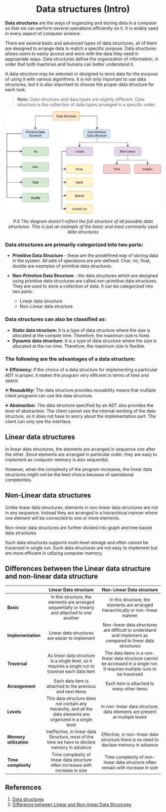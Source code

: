 <h1 align="center">Data structures (Intro)</h1>


**Data structures** are the ways of organizing and storing data in a computer so that we can perform several operations efficiently on it. It is widely used in every aspect of computer science.

There are several basic and advanced types of data structures, all of them are designed to arrange data to match a specific purpose. Data structures allows users to easily access and work with the data they need in appropriate ways. Data structures define the organization of information, in order that both machines and humans can better understand it.

A data structure may be selected or designed to store data for the purpose of using it with various algorithms. It is not only important to use data structures, but it is also important to choose the proper data structure for each task.

> **Note:** Data structure and data types are slightly different. Data structure is the collection of data types arranged in a specific order.

<p align="center"><img src ="../media/data_structures_classification.png" alt="Data Structures Classification" ></p>

_<center>P.S The diagram doesn't reflect the full structure of all possible data structures. This is just an example of the basic and most commonly used data structures</center>_

### Data structures are primarily categorized into two parts:

- **Primitive Data Structure** - these are the predefined way of storing data in the system. All sets of operations are pre-defined. Char, int, float, double are examples of primitive data structures.

- **Non-Primitive Data Structure** - the data structures which are designed using primitive data structures are called non-primitive data structures. They are used to store a collection of data. It can be categorized into two parts:
  - Linear data structure
  - Non-Linear data structure

### Data structures can also be classified as:

- **Static data structure:** It is a type of data structure where the size is allocated at the compile time. Therefore, the maximum size is fixed.
- **Dynamic data structure:** It is a type of data structure where the size is allocated at the run time. Therefore, the maximum size is flexible.

### The following are the advantages of a data structure:

:heavy_plus_sign: **Efficiency:** If the choice of a data structure for implementing a particular ADT is proper, it makes the program very efficient in terms of time and space.

:heavy_plus_sign: **Reusability:** The data structure provides reusability means that multiple client programs can use the data structure.

:heavy_plus_sign: **Abstraction:** The data structure specified by an ADT also provides the level of abstraction. The client cannot see the internal working of the data structure, so it does not have to worry about the implementation part. The client can only see the interface.

## Linear data structures

In linear data structures, the elements are arranged in sequence one after the other. Since elements are arranged in particular order, they are easy to implement as computer memory is also sequential.

However, when the complexity of the program increases, the linear data structures might not be the best choice because of operational complexities.

## Non-Linear data structures

Unlike linear data structures, elements in non-linear data structures are not in any sequence. Instead they are arranged in a hierarchical manner where one element will be connected to one or more elements.

Non-linear data structures are further divided into graph and tree based data structures.

Such data structures supports multi-level storage and often cannot be traversed in single run. Such data structures are not easy to implement but are more efficient in utilizing computer memory.

## Differences between the Linear data structure and non-linear data structure

<div align="center">

|                        |                                             Linear Data structure                                             |                                                  Non-Linear Data structure                                                  |
| :--------------------- | :-----------------------------------------------------------------------------------------------------------: | :-------------------------------------------------------------------------------------------------------------------------: |
| **Basic**              |       In this structure, the elements are arranged sequentially or linearly and attached to one another       |                      In this structure, the elements are arranged hierarchically or non-linear manner                       |
| **Implementation**     |                                Linear data structures are easier to implement                                 |         Non-linear data structures are difficult to understand and implement as compared to linear data structures          |
| **Traversal**          |      As linear data structure is a single level, so it requires a single run to traverse each data item       | The data items in a non-linear data structure cannot be accessed in a single run. It requires multiple runs to be traversed |
| **Arrangement**        |                           Each data item is attached to the previous and next items                           |                                          Each item is attached to many other items                                          |
| **Levels**             | This data structure does not contain any hierarchy, and all the data elements are organized in a single level |                         In non-linear data structure, data elements are present at multiple levels                          |
| **Memory utilization** |         Ineffective, in linear data Structure, most of the time we have to declare memory in advance          |  Effective, in non-linear data structure there is no need to declare memory in advance                 |
| **Time complexity**    |                Time complexity of linear data structure often increases with increase in size                 |                       Time complexity of non-linear data structure often remain with increase in size                       |


</div>

## References

1. [Data structures](https://searchsqlserver.techtarget.com/definition/data-structure)
2. [Difference between Linear and Non-linear Data Structures](https://www.geeksforgeeks.org/difference-between-linear-and-non-linear-data-structures/)